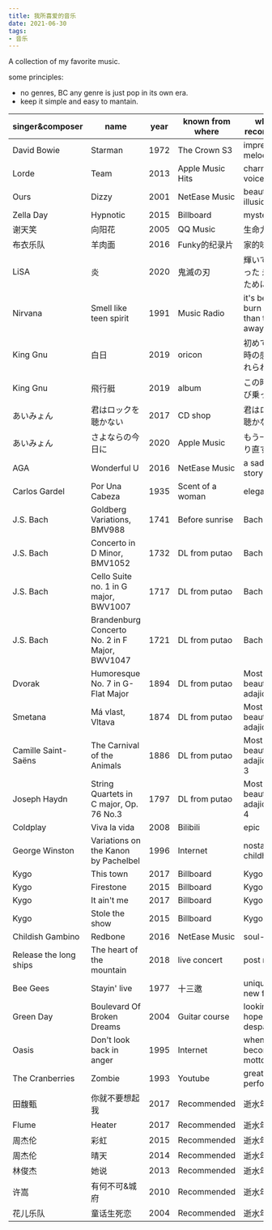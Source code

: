```yaml
---
title: 我所喜爱的音乐
date: 2021-06-30
tags:
- 音乐
---
```


A collection of my favorite music.

some principles:
- no genres, BC any genre is just pop in its own era.
- keep it simple and easy to mantain.

| singer&composer | name | year | known from where | why to recommend |
| --- | --- | --- | --- | --- |
| David Bowie | Starman | 1972 | The Crown S3 | impressive melody |
| Lorde | Team | 2013 | Apple Music Hits | charming voice |
| Ours | Dizzy | 2001 | NetEase Music | beautiful illusion |
| Zella Day | Hypnotic | 2015 | Billboard | mystery |
| 谢天笑 | 向阳花 | 2005 | QQ Music | 生命力 |
| 布衣乐队 | 羊肉面 | 2016 | Funky的纪录片 | 家的味道 |
| LiSA | 炎 | 2020 | 鬼滅の刃 | 輝いて消えてった 未来のために |
| Nirvana | Smell like teen spirit | 1991 | Music Radio | it's better to burn out than to fade away. |
| King Gnu | 白日 | 2019 | oricon | 初めて聞いた時の感動は忘れられない |
| King Gnu | 飛行艇 | 2019 | album | この時代に飛び乗って | 
| あいみょん | 君はロックを聴かない | 2017 | CD shop | 君はロックを聴かない |
| あいみょん | さよならの今日に | 2020 | Apple Music | もう一度、やり直す |
| AGA | Wonderful U | 2016 | NetEase Music | a sad love story |
| Carlos Gardel | Por Una Cabeza | 1935 | Scent of a woman | elegant |
| J.S. Bach | Goldberg Variations, BMV988 | 1741 | Before sunrise | Bach |
| J.S. Bach | Concerto in D Minor, BMV1052 | 1732 | DL from putao | Bach |
| J.S. Bach | Cello Suite no. 1 in G major, BWV1007 | 1717 | DL from putao | Bach |
| J.S. Bach | Brandenburg Concerto No. 2 in F Major, BWV1047 | 1721 | DL from putao | Bach |
| Dvorak | Humoresque No. 7 in G-Flat Major | 1894 | DL from putao | Most beautiful adajios No.1 |
| Smetana | Má vlast, Vltava | 1874 | DL from putao | Most beautiful adajios No.2 |
| Camille Saint-Saëns | The Carnival of the Animals | 1886 | DL from putao | Most beautiful adajios No. 3 |
| Joseph Haydn | String Quartets in C major, Op. 76 No.3 | 1797 | DL from putao | Most beautiful adajios No. 4 |
| Coldplay | Viva la vida | 2008 | Bilibili | epic |
| George Winston | Variations on the Kanon by Pachelbel | 1996 | Internet | nostalgic childhood |
| Kygo | This town | 2017 | Billboard | Kygo |
| Kygo | Firestone | 2015 | Billboard | Kygo |
| Kygo | It ain't me | 2017 | Billboard | Kygo |
| Kygo | Stole the show | 2015 | Billboard | Kygo |
| Childish Gambino | Redbone | 2016 | NetEase Music | soul-striking |
| Release the long ships | The heart of the mountain | 2018 | live concert | post rock |
| Bee Gees | Stayin' live | 1977 | 十三邀 | unique and new feel |
| Green Day | Boulevard Of Broken Dreams | 2004 | Guitar course | looking for hope from despair | 
| Oasis | Don't look back in anger | 1995 | Internet | when a song becomes a motto |
| The Cranberries | Zombie | 1993 | Youtube | great live performance |
| 田馥甄 | 你就不要想起我 | 2017 | Recommended | 逝水年华 |
| Flume | Heater | 2017 | Recommended | 逝水年华 |
| 周杰伦 | 彩虹 | 2015 | Recommended | 逝水年华 |
| 周杰伦 | 晴天 | 2014 | Recommended | 逝水年华 |
| 林俊杰 | 她说 | 2013 | Recommended | 逝水年华 |
| 许嵩 | 有何不可&城府 | 2010 | Recommended | 逝水年华 |
| 花儿乐队 | 童话生死恋 | 2004 | Recommended | 逝水年华 |
